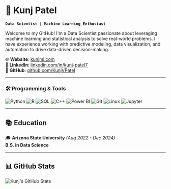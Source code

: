# 🚀 Kunj Patel 

**`Data Scientist | Machine Learning Enthusiast`**

Welcome to my GitHub! I'm a Data Scientist passionate about leveraging machine learning and statistical analysis to solve real-world problems. I have experience working with predictive modeling, data visualization, and automation to drive data-driven decision-making.

🌐 **Website**: [kunjml.com](https://www.kunjml.com/)  
🔗 **LinkedIn**: [linkedin.com/in/kunj-patel7](https://linkedin.com/in/kunj-patel7)  
🐙 **GitHub**: [github.com/KunjVPatel](https://github.com/KunjVPatel)  

---

### 🛠 Programming & Tools
![Python](https://img.shields.io/badge/Python-FFD43B?style=for-the-badge&logo=python&logoColor=darkblue)
![R](https://img.shields.io/badge/R-276DC3?style=for-the-badge&logo=r&logoColor=white)
![SQL](https://img.shields.io/badge/SQL-4479A1?style=for-the-badge&logo=sqlite&logoColor=white)
![C++](https://img.shields.io/badge/C++-00599C?style=for-the-badge&logo=c%2B%2B&logoColor=white)
![Power BI](https://img.shields.io/badge/Power%20BI-F2C811?style=for-the-badge&logo=power-bi&logoColor=black)
![Git](https://img.shields.io/badge/Git-F05032?style=for-the-badge&logo=git&logoColor=white)
![Linux](https://img.shields.io/badge/Linux-FCC624?style=for-the-badge&logo=linux&logoColor=black)
![Jupyter](https://img.shields.io/badge/Jupyter-F37626?style=for-the-badge&logo=jupyter&logoColor=white)

---

## 📚 Education

🎓 **Arizona State University** *(Aug 2022 - Dec 2024)*  
**B.S. in Data Science**

---

## 📊 GitHub Stats

![Kunj's GitHub Stats](https://github-readme-stats.vercel.app/api?username=KunjVPatel&show_icons=true&theme=tokyonight)
